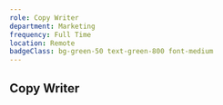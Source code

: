```yaml
---
role: Copy Writer
department: Marketing
frequency: Full Time
location: Remote
badgeClass: bg-green-50 text-green-800 font-medium
---
```


## Copy Writer
